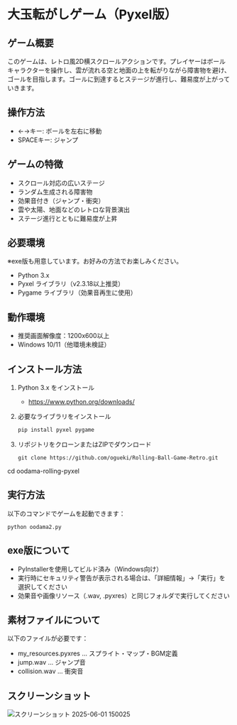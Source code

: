 # 大玉転がしゲーム（Pyxel版）

## ゲーム概要  
このゲームは、レトロ風2D横スクロールアクションです。プレイヤーはボールキャラクターを操作し、雲が流れる空と地面の上を転がりながら障害物を避け、ゴールを目指します。ゴールに到達するとステージが進行し、難易度が上がっていきます。

## 操作方法  
- ←→キー: ボールを左右に移動  
- SPACEキー: ジャンプ  

## ゲームの特徴  
- スクロール対応の広いステージ  
- ランダム生成される障害物  
- 効果音付き（ジャンプ・衝突）  
- 雲や太陽、地面などのレトロな背景演出  
- ステージ進行とともに難易度が上昇  

## 必要環境  
※exe版も用意しています。お好みの方法でお楽しみください。

- Python 3.x  
- Pyxel ライブラリ（v2.3.18以上推奨）  
- Pygame ライブラリ（効果音再生に使用）

## 動作環境  
- 推奨画面解像度：1200x600以上  
- Windows 10/11（他環境未検証）

## インストール方法  
1. Python 3.x をインストール  
   - https://www.python.org/downloads/

2. 必要なライブラリをインストール  
   ```bash
   pip install pyxel pygame

3. リポジトリをクローンまたはZIPでダウンロード
    ```
    git clone https://github.com/ogueki/Rolling-Ball-Game-Retro.git
cd oodama-rolling-pyxel

## 実行方法
以下のコマンドでゲームを起動できます：
```
python oodama2.py
```

## exe版について
- PyInstallerを使用してビルド済み（Windows向け）
- 実行時にセキュリティ警告が表示される場合は、「詳細情報」→「実行」を選択してください
- 効果音や画像リソース（.wav, .pyxres）と同じフォルダで実行してください

## 素材ファイルについて
以下のファイルが必要です：
- my_resources.pyxres … スプライト・マップ・BGM定義
- jump.wav … ジャンプ音
- collision.wav … 衝突音

## スクリーンショット
![スクリーンショット 2025-06-01 150025](https://github.com/user-attachments/assets/042bc5e2-9c89-4c88-b0b8-308f84b9b46b)
